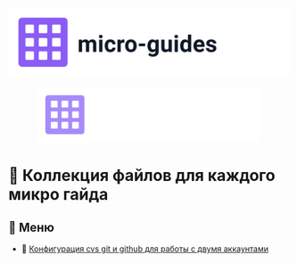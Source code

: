<p align="center">
  <picture>
    <source media="(prefers-color-scheme: dark)" srcset="micro-guides-logo-dark.svg">
    <img alt="micro-guides" src="micro-guides-logo-light.svg" width="640">
  </picture>
</p>


<p align="center">
  <img src="micro-guides-logo-dark.svg" alt="Описание" width="400">
</p>

# 📘 Коллекция файлов для каждого микро гайда

## 📖 Меню
- 📜 [Конфигурация cvs git и github для работы с двумя аккаунтами](docs/two-github-acc/video-cheat-sheet.md)
